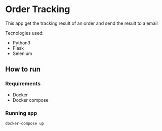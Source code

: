 # Order Tracking

This app get the tracking result of an order and send the result to a email

Tecnologies used:

* Python3
* Flask
* Selenium

## How to run

### Requirements

* Docker
* Docker compose

### Running app
```
docker-compose up
```
